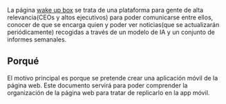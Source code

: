 La página [wake up box](https://wakeupbox.es/private-area-inndux500) se trata de una plataforma para gente de alta relevancia(CEOs y altos ejecutivos) para poder comunicarse entre ellos, conocer de que se encarga quien y poder ver noticias(que se actualizarán periódicamente) recogidas a través de un modelo de IA y un conjunto de informes semanales.

## Porqué 
El motivo principal es porque se pretende crear una aplicación móvil de la página web. Este documento servirá para poder comprender la organización de la página web para tratar de replicarlo en la app móvil.
